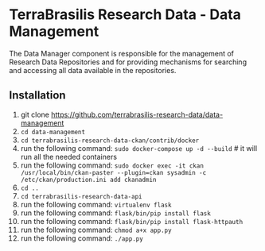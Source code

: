 # TerraBrasilis Research Data - Data Management
The Data Manager component is responsible for the management of Research Data Repositories and for providing mechanisms for searching and accessing all data available in the repositories.


Installation
------------

1. git clone https://github.com/terrabrasilis-research-data/data-management
2. `cd data-management`
3. `cd terrabrasilis-research-data-ckan/contrib/docker`
4. run the following command: `sudo docker-compose up -d --build` # it will run all the needed containers
5. run the following command: `sudo docker exec -it ckan /usr/local/bin/ckan-paster --plugin=ckan sysadmin -c /etc/ckan/production.ini add ckanadmin`
6. `cd ..`
7. `cd terrabrasilis-research-data-api`
8. run the following command: `virtualenv flask` 
9. run the following command: `flask/bin/pip install flask` 
10.  run the following command: `flask/bin/pip install flask-httpauth` 
11.  run the following command: `chmod a+x app.py`
12.  run the following command: `./app.py`
